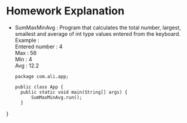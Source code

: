 # Homework Explanation
- SumMaxMinAvg : Program that calculates the total number, largest, smallest and average of int type values entered from the keyboard.<br>
  Example :<br>
  Entered number : 4<br>
  Max : 56<br>
  Min : 4<br>
  Avg : 12.2<br>
  
  ```
  package com.ali.app;
  
  public class App {
    public static void main(String[] args) {
        SumMaxMinAvg.run();
    }
}
  ```

